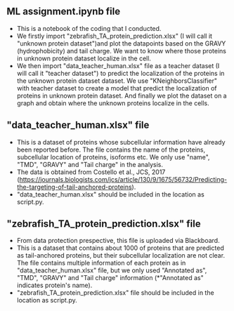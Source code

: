 ## ML assignment.ipynb file
- This is a notebook of the coding that I conducted.
- We firstly import "zebrafish_TA_protein_prediction.xlsx" (I will call it "unknown protein dataset")and plot the datapoints based on the GRAVY (hydrophobicity) and tail charge. We want to know where those proteins in unknown protein dataset localize in the cell. 
- We then import "data_teacher_human.xlsx" file as a teacher dataset (I will call it "teacher dataset") to predict the localization of the proteins in the unknown protein dataset dataset. We use "KNeighborsClassifier" with teacher dataset to create a model that predict the localization of proteins in unknown protein dataset.
And finally we plot the dataset on a graph and obtain where the unknown proteins localize in the cells.

## "data_teacher_human.xlsx" file
- This is a dataset of proteins whose subcellular information have already been reported before. The file contains the name of the proteins, subcellular location of proteins, isoforms etc. We only use "name", "TMD", "GRAVY" and "Tail charge" in the analysis.
- The data is obtained from Costello et al., JCS, 2017 (https://journals.biologists.com/jcs/article/130/9/1675/56732/Predicting-the-targeting-of-tail-anchored-proteins).
- "data_teacher_human.xlsx" should be included in the location as script.py.

  
## "zebrafish_TA_protein_prediction.xlsx" file
- From data protection prespective, this file is uploaded via Blackboard. 
- This is a dataset that contains about 1000 of proteins that are predicted as tail-anchored proteins, but their subcellular localization are not clear. The file contains multiple information of each protein as in "data_teacher_human.xlsx" file, but we only used "Annotated as", "TMD", "GRAVY" and "Tail charge" information (*"Annotated as" indicates protein's name).
-  "zebrafish_TA_protein_prediction.xlsx" file should be included in the location as script.py. 

